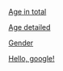 [Age in total](https://chart-studio.plotly.com/~sabalunax/21.embed)

[Age detailed](https://chart-studio.plotly.com/~sabalunax/17.embed)

[Gender](https://chart-studio.plotly.com/~sabalunax/19.embed?link=hide&logo=false&modebar=false)

<a href="http://google.com/" target="_blank">Hello, google!</a>






